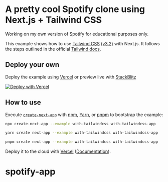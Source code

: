 # A pretty cool Spotify clone using Next.js + Tailwind CSS

Working on my own version of Spotify for educational purposes only.

This example shows how to use [Tailwind CSS](https://tailwindcss.com/) [(v3.2)](https://tailwindcss.com/blog/tailwindcss-v3-2) with Next.js. It follows the steps outlined in the official [Tailwind docs](https://tailwindcss.com/docs/guides/nextjs).

## Deploy your own

Deploy the example using [Vercel](https://vercel.com?utm_source=github&utm_medium=readme&utm_campaign=next-example) or preview live with [StackBlitz](https://stackblitz.com/github/vercel/next.js/tree/canary/examples/with-tailwindcss)

[![Deploy with Vercel](https://vercel.com/button)](https://vercel.com/new/git/external?repository-url=https://github.com/vercel/next.js/tree/canary/examples/with-tailwindcss&project-name=with-tailwindcss&repository-name=with-tailwindcss)

## How to use

Execute [`create-next-app`](https://github.com/vercel/next.js/tree/canary/packages/create-next-app) with [npm](https://docs.npmjs.com/cli/init), [Yarn](https://yarnpkg.com/lang/en/docs/cli/create/), or [pnpm](https://pnpm.io) to bootstrap the example:

```bash
npx create-next-app --example with-tailwindcss with-tailwindcss-app
```

```bash
yarn create next-app --example with-tailwindcss with-tailwindcss-app
```

```bash
pnpm create next-app --example with-tailwindcss with-tailwindcss-app
```

Deploy it to the cloud with [Vercel](https://vercel.com/new?utm_source=github&utm_medium=readme&utm_campaign=next-example) ([Documentation](https://nextjs.org/docs/deployment)).
# spotify-app
